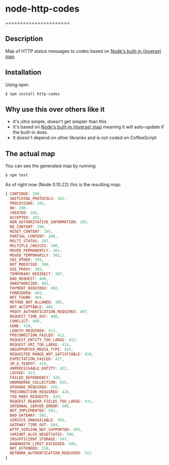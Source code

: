 # node-http-codes
======================

## Description
Map of HTTP status messages to codes based on [Node's built-in (inverse) map](http://nodejs.org/api/http.html#http_http_status_codes)

## Installation
Using npm:

    $ npm install http-codes

## Why use this over others like it

- It's ultra simple, doesn't get simpler than this
- It's based on [Node's built-in (inverse) map](http://nodejs.org/api/http.html#http_http_status_codes) meaning it will auto-update if the built-in does.
- It doesn't depend on other libraries and is not coded on CoffeeScript

## The actual map

You can see the generated map by running:

    $ npm test

As of right now (Node 0.10.22) this is the resulting map:
```js
{ CONTINUE: 100,
  SWITCHING_PROTOCOLS: 101,
  PROCESSING: 102,
  OK: 200,
  CREATED: 201,
  ACCEPTED: 202,
  NON_AUTHORITATIVE_INFORMATION: 203,
  NO_CONTENT: 204,
  RESET_CONTENT: 205,
  PARTIAL_CONTENT: 206,
  MULTI_STATUS: 207,
  MULTIPLE_CHOICES: 300,
  MOVED_PERMANENTLY: 301,
  MOVED_TEMPORARILY: 302,
  SEE_OTHER: 303,
  NOT_MODIFIED: 304,
  USE_PROXY: 305,
  TEMPORARY_REDIRECT: 307,
  BAD_REQUEST: 400,
  UNAUTHORIZED: 401,
  PAYMENT_REQUIRED: 402,
  FORBIDDEN: 403,
  NOT_FOUND: 404,
  METHOD_NOT_ALLOWED: 405,
  NOT_ACCEPTABLE: 406,
  PROXY_AUTHENTICATION_REQUIRED: 407,
  REQUEST_TIME_OUT: 408,
  CONFLICT: 409,
  GONE: 410,
  LENGTH_REQUIRED: 411,
  PRECONDITION_FAILED: 412,
  REQUEST_ENTITY_TOO_LARGE: 413,
  REQUEST_URI_TOO_LARGE: 414,
  UNSUPPORTED_MEDIA_TYPE: 415,
  REQUESTED_RANGE_NOT_SATISFIABLE: 416,
  EXPECTATION_FAILED: 417,
  IM_A_TEAPOT: 418,
  UNPROCESSABLE_ENTITY: 422,
  LOCKED: 423,
  FAILED_DEPENDENCY: 424,
  UNORDERED_COLLECTION: 425,
  UPGRADE_REQUIRED: 426,
  PRECONDITION_REQUIRED: 428,
  TOO_MANY_REQUESTS: 429,
  REQUEST_HEADER_FIELDS_TOO_LARGE: 431,
  INTERNAL_SERVER_ERROR: 500,
  NOT_IMPLEMENTED: 501,
  BAD_GATEWAY: 502,
  SERVICE_UNAVAILABLE: 503,
  GATEWAY_TIME_OUT: 504,
  HTTP_VERSION_NOT_SUPPORTED: 505,
  VARIANT_ALSO_NEGOTIATES: 506,
  INSUFFICIENT_STORAGE: 507,
  BANDWIDTH_LIMIT_EXCEEDED: 509,
  NOT_EXTENDED: 510,
  NETWORK_AUTHENTICATION_REQUIRED: 511
}
```
